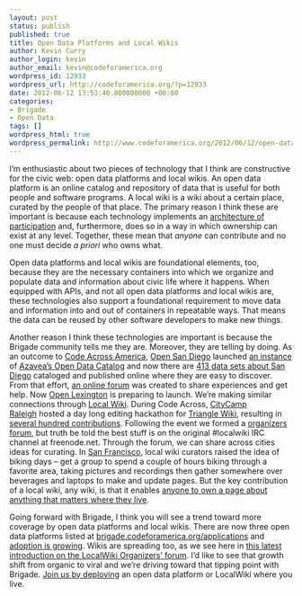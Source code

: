```yaml
---
layout: post
status: publish
published: true
title: Open Data Platforms and Local Wikis
author: Kevin Curry
author_login: kevin
author_email: kevin@codeforamerica.org
wordpress_id: 12933
wordpress_url: http://codeforamerica.org/?p=12933
date: 2012-06-12 13:53:40.000000000 +00:00
categories:
- Brigade
- Open Data
tags: []
wordpress_html: true
wordpress_permalink: http://www.codeforamerica.org/2012/06/12/open-data-platforms-and-local-wikis/
---
```


<p>I’m enthusiastic about two pieces of technology that I think are constructive for the civic web: open data platforms and local wikis. An open data platform is an online catalog and repository of data that is useful for both people and software programs. A local wiki is a wiki about a certain place, curated by the people of that place. The primary reason I think these are important is because each technology implements an <a href="http://www.oreillynet.com/pub/a/oreilly/tim/articles/architecture_of_participation.html" title="2004 article by Tim O'Reilly">architecture of participation</a> and, furthermore, does so in a way in which ownership can exist at any level. Together, these mean that <em>anyone</em> can contribute and no one must decide <em>a priori</em> who owns what.</p>
<p>Open data platforms and local wikis are foundational elements, too, because they are the necessary containers into which we organize and populate data and information about civic life where it happens. When equipped with APIs, and not all open data platforms and local wikis are, these technologies also support a foundational requirement to move data and information into and out of containers in repeatable ways. That means the data can be reused by other software developers to make new things.</p>
<p>Another reason I think these technologies are important is because the Brigade community tells me they are. Moreover, they are telling by doing. As an outcome to <a href="http://codeforamerica.org/code-across-america" title="event page">Code Across America</a>, <a href="http://opensandiego.org" title="open san diego home">Open San Diego</a> launched <a href="http://catalog.opensandiego.org/" title="Open San Diego's catalog instance">an instance</a> of <a href="https://github.com/azavea/Open-Data-Catalog" title="github repo">Azavea’s Open Data Catalog</a> and now there are <a href="http://catalog.opensandiego.org/opendata/search/?sort=name&amp;dir=asc" title="search results for all records">413 data sets about San Diego</a> cataloged and published online where they are easy to discover. From that effort, <a href="https://groups.google.com/forum/?fromgroups#!forum/opendatacatalog-user" title="open data catalog users group">an online forum</a> was created to share experiences and get help. Now <a href="http://openlexington.org/" title="Open Lexington web site">Open Lexington</a> is preparing to launch. We’re making similar connections through <a href="https://github.com/localwiki/localwiki" title="github repo">Local Wiki</a>. During Code Across, <a href="http://citycampral.org" title="CityCamp Raleigh home">CityCamp Raleigh</a> hosted a day long editing hackathon for <a href="http://trianglewiki.org" title="Triangle Wiki home">Triangle Wiki</a>, resulting in <a href="http://opensource.com/government/12/3/code-america-brigade-effect" title="opensource.com post">several hundred contributions</a>. Following the event we formed a <a href="https://groups.google.com/forum/?fromgroups#!forum/localwiki-organizers" title="local wiki google group">organizers forum</a>, but truth be told the best stuff is on the original #localwiki IRC channel at freenode.net. Through the forum, we can share across cities ideas for curating. In <a href="https://sf.localwiki.org/" title="SF local wiki">San Francisco</a>, local wiki curators raised the idea of biking days – get a group to spend a couple of hours biking through a favorite area, taking pictures and recordings then gather somewhere over beverages and laptops to make and update pages. But the key contribution of a local wiki, any wiki, is that it enables <a href="https://trianglewiki.org/Poop_Pledge_for_Cary_Residents" title="poop pledge for cary, nc">anyone to own a page about anything that matters where they live</a>.</p>
<p>Going forward with Brigade, I think you will see a trend toward more coverage by open data platforms and local wikis. There are now three open data platforms listed at <a href="http://brigade.codeforamerica.org/applications" title="brigade applications page">brigade.codeforamerica.org/applications</a> and <a href="http://brigade.codeforamerica.org/applications/16" title="CKAN deployments by brigade">adoption is growing</a>. Wikis are spreading too, as we see here in <a href="https://groups.google.com/forum/?fromgroups#!topic/localwiki-organizers/pFOZztiYlSk" title="forum post on google group">this latest introduction on the LocalWiki Organizers’ forum</a>. I’d like to see that growth shift from organic to viral and we’re driving toward that tipping point with Brigade. <a href="http://brigade.codeforamerica.org/applications" title="brigade apps page">Join us by deploying</a> an open data platform or LocalWiki where you live.</p>
